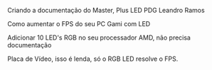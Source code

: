 Criando a documentação do Master, Plus LED PDG Leandro Ramos

Como aumentar o FPS do seu PC Gami com LED

Adicionar 10 LED's RGB no seu processador AMD, não precisa documentação

Placa de Vídeo, isso é lenda, só o RGB LED resolve o FPS.